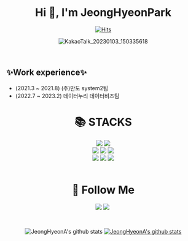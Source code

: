 <h1 align="center">Hi 👋, I'm JeongHyeonPark</h1>



<!--
**JeongHyeonA/JeongHyeonA** is a ✨ _special_ ✨ repository because its `README.md` (this file) appears on your GitHub profile.

Here are some ideas to get you started:

- 🔭 I’m currently working on ...
- 🌱 I’m currently learning ...
- 👯 I’m looking to collaborate on ...
- 🤔 I’m looking for help with ...
- 💬 Ask me about ...
- 📫 How to reach me: ...
- 😄 Pronouns: ...
- ⚡ Fun fact: ...
-->

<div align="center">

[![Hits](https://hits.seeyoufarm.com/api/count/incr/badge.svg?url=https%3A%2F%2Fgithub.com%2FJeongHyeonA&count_bg=%233DC6BD&title_bg=%2357A0A0&icon=&icon_color=%23E7E7E7&title=%F0%9F%98%8Bhits&edge_flat=false)](https://hits.seeyoufarm.com)


![KakaoTalk_20230103_150335618](https://user-images.githubusercontent.com/112525987/210307040-04c8b231-7002-48e4-9258-e74588fc6b0e.gif)
  
<br>
  
</div>

## ✨Work experience✨
- (2021.3 ~ 2021.8) (주)만도 system2팀
- (2022.7 ~ 2023.2) 데이터누리 데이터비즈팀
  


<div align=center><h1>📚 STACKS</h1></div>

<div align=center> 
  <img src="https://img.shields.io/badge/java-007396?style=for-the-badge&logo=java&logoColor=white"&width = > 
  <img src="https://img.shields.io/badge/python-3776AB?style=for-the-badge&logo=python&logoColor=white"> 
  <br>
  
  <img src="https://img.shields.io/badge/oracle-F80000?style=for-the-badge&logo=oracle&logoColor=white"> 
  <img src="https://img.shields.io/badge/mysql-4479A1?style=for-the-badge&logo=mysql&logoColor=white"> 
  <img src="https://img.shields.io/badge/firebase-FFCA28?style=for-the-badge&logo=firebase&logoColor=white">
  <br>

  <img src="https://img.shields.io/badge/linux-FCC624?style=for-the-badge&logo=linux&logoColor=black"> 
  <img src="https://img.shields.io/badge/github-181717?style=for-the-badge&logo=github&logoColor=white">
  <img src="https://img.shields.io/badge/git-F05032?style=for-the-badge&logo=git&logoColor=white">
  <br>
</div>
<br>

<div align=center><h1>🌈 Follow Me</h1></div>
<p align="center">
  <a href="https://blog.naver.com/wjdgus_3975"><img src="https://img.shields.io/badge/Naver-03C75A?style=flat&logo=naver&logoColor=white"/></a>
  <a href="https://www.instagram.com/bobjungh/"><img src="https://img.shields.io/badge/Instagram-E4405F?style=flat-square&logo=Instagram&logoColor=white&link=https://www.instagram.com/hye_inisfree/"/></a>&nbsp
  
</p>

<br>

<div align="center">

![JeongHyeonA's github stats](https://github-readme-stats.vercel.app/api?username=JeongHyeonA&show_icons=true)
[![JeongHyeonA's github stats](https://github-readme-stats.vercel.app/api/top-langs/?username=JeongHyeonA&show_icons=true&hide_border=true&title_color=004386&icon_color=004386&layout=compact)](https://github.com/JeongHyeonA)

  </div>





